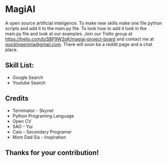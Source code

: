 # MagiAI
A open source artificial inteligence. To make new skills make one file python scripts and add it to the main.py file. To look how to add it look in the main.py file and look at our examples. Join our Trello group at https://trello.com/b/SBP9W2pK/magiai-project-board and contact me at quicktypeninja@gmail.com. There will soon be a reddit page and a chat place.
## Skill List:
  - Google Search
  - Youtube Search
## Credits
  - Terminator - Skynet
  - Python Programing Language
  - Open CV
  - SAO - Yui
  - Caio - Secondary Programer
  - Mom Dad Sis - Inspiration
## Thanks for your contribution!
